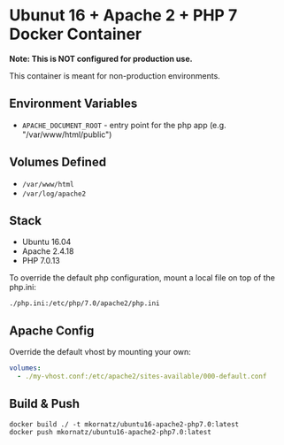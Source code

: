 # Ubunut 16 + Apache 2 + PHP 7 Docker Container

**Note: This is NOT configured for production use.**

This container is meant for non-production environments.

## Environment Variables

- `APACHE_DOCUMENT_ROOT` - entry point for the php app (e.g. "/var/www/html/public")

## Volumes Defined

- `/var/www/html`
- `/var/log/apache2`

## Stack

- Ubuntu 16.04
- Apache 2.4.18
- PHP 7.0.13

To override the default php configuration, mount a local file on top of the php.ini:

```
./php.ini:/etc/php/7.0/apache2/php.ini
```

## Apache Config

Override the default vhost by mounting your own:

```yaml
volumes:
  - ./my-vhost.conf:/etc/apache2/sites-available/000-default.conf
```

## Build & Push

```
docker build ./ -t mkornatz/ubuntu16-apache2-php7.0:latest
docker push mkornatz/ubuntu16-apache2-php7.0:latest
```
